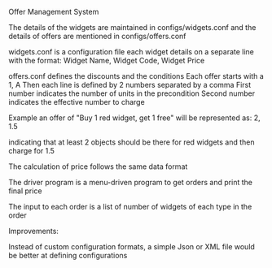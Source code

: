 
Offer Management System

The details of the widgets are maintained in configs/widgets.conf and the details of offers are mentioned in configs/offers.conf

widgets.conf is a configuration file each widget details on a separate line with the format:
Widget Name, Widget Code, Widget Price 

offers.conf defines the discounts and the conditions
Each offer starts with a 1, A
Then each line is defined by 2 numbers separated by a comma
First number indicates the number of units in the precondition
Second number indicates the effective number to charge

Example an offer of "Buy 1 red widget, get 1 free" will be represented as:
2, 1.5 

indicating that at least 2 objects should be there for red widgets and then charge for 1.5

The calculation of price follows the same data format

The driver program is a menu-driven program to get orders and print the final price

The input to each order is a list of number of widgets of each type in the order


Improvements:

Instead of custom configuration formats, a simple Json or XML file would be better at defining configurations



